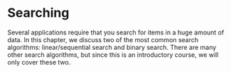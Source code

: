 # Searching

Several applications require that you search for items in a huge amount of data. In this chapter, we discuss two of the most common search algorithms: linear/sequential search and binary search. There are many other search algorithms, but since this is an introductory course, we will only cover these two.